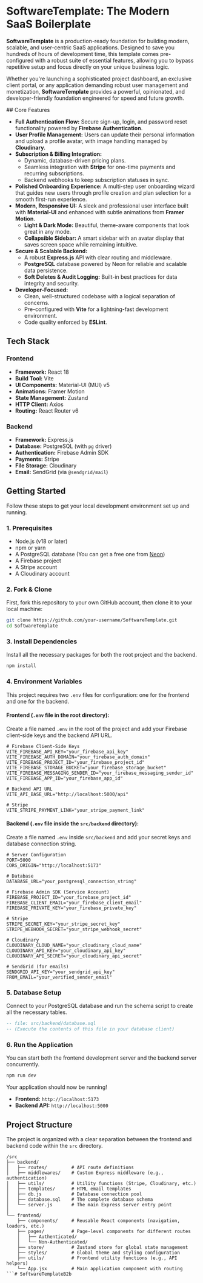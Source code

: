 # SoftwareTemplate: The Modern SaaS Boilerplate

**SoftwareTemplate** is a production-ready foundation for building modern, scalable, and user-centric SaaS applications. Designed to save you hundreds of hours of development time, this template comes pre-configured with a robust suite of essential features, allowing you to bypass repetitive setup and focus directly on your unique business logic.

Whether you're launching a sophisticated project dashboard, an exclusive client portal, or any application demanding robust user management and monetization, **SoftwareTemplate** provides a powerful, opinionated, and developer-friendly foundation engineered for speed and future growth.

  \#\# Core Features

  * **Full Authentication Flow:** Secure sign-up, login, and password reset functionality powered by **Firebase Authentication**.
  * **User Profile Management:** Users can update their personal information and upload a profile avatar, with image handling managed by **Cloudinary**.
  * **Subscription & Billing Integration:**
      * Dynamic, database-driven pricing plans.
      * Seamless integration with **Stripe** for one-time payments and recurring subscriptions.
      * Backend webhooks to keep subscription statuses in sync.
  * **Polished Onboarding Experience:** A multi-step user onboarding wizard that guides new users through profile creation and plan selection for a smooth first-run experience.
  * **Modern, Responsive UI:** A sleek and professional user interface built with **Material-UI** and enhanced with subtle animations from **Framer Motion**.
      * **Light & Dark Mode:** Beautiful, theme-aware components that look great in any mode.
      * **Collapsible Sidebar:** A smart sidebar with an avatar display that saves screen space while remaining intuitive.
  * **Secure & Scalable Backend:**
      * A robust **Express.js** API with clear routing and middleware.
      * **PostgreSQL** database powered by Neon for reliable and scalable data persistence.
      * **Soft Deletes & Audit Logging:** Built-in best practices for data integrity and security.
  * **Developer-Focused:**
      * Clean, well-structured codebase with a logical separation of concerns.
      * Pre-configured with **Vite** for a lightning-fast development environment.
      * Code quality enforced by **ESLint**.

## Tech Stack

### Frontend

  * **Framework:** React 18
  * **Build Tool:** Vite
  * **UI Components:** Material-UI (MUI) v5
  * **Animations:** Framer Motion
  * **State Management:** Zustand
  * **HTTP Client:** Axios
  * **Routing:** React Router v6

### Backend

  * **Framework:** Express.js
  * **Database:** PostgreSQL (with `pg` driver)
  * **Authentication:** Firebase Admin SDK
  * **Payments:** Stripe
  * **File Storage:** Cloudinary
  * **Email:** SendGrid (via `@sendgrid/mail`)

## Getting Started

Follow these steps to get your local development environment set up and running.

### 1\. Prerequisites

  * Node.js (v18 or later)
  * npm or yarn
  * A PostgreSQL database (You can get a free one from [Neon](https://neon.tech/))
  * A Firebase project
  * A Stripe account
  * A Cloudinary account

### 2\. Fork & Clone

First, fork this repository to your own GitHub account, then clone it to your local machine:

```bash
git clone https://github.com/your-username/SoftwareTemplate.git
cd SoftwareTemplate
```

### 3\. Install Dependencies

Install all the necessary packages for both the root project and the backend.

```bash
npm install
```

### 4\. Environment Variables

This project requires two `.env` files for configuration: one for the frontend and one for the backend.

#### Frontend (`.env` file in the root directory):

Create a file named `.env` in the root of the project and add your Firebase client-side keys and the backend API URL.

```
# Firebase Client-Side Keys
VITE_FIREBASE_API_KEY="your_firebase_api_key"
VITE_FIREBASE_AUTH_DOMAIN="your_firebase_auth_domain"
VITE_FIREBASE_PROJECT_ID="your_firebase_project_id"
VITE_FIREBASE_STORAGE_BUCKET="your_firebase_storage_bucket"
VITE_FIREBASE_MESSAGING_SENDER_ID="your_firebase_messaging_sender_id"
VITE_FIREBASE_APP_ID="your_firebase_app_id"

# Backend API URL
VITE_API_BASE_URL="http://localhost:5000/api"

# Stripe
VITE_STRIPE_PAYMENT_LINK="your_stripe_payment_link"
```

#### Backend (`.env` file inside the `src/backend` directory):

Create a file named `.env` inside `src/backend` and add your secret keys and database connection string.

```
# Server Configuration
PORT=5000
CORS_ORIGIN="http://localhost:5173"

# Database
DATABASE_URL="your_postgresql_connection_string"

# Firebase Admin SDK (Service Account)
FIREBASE_PROJECT_ID="your_firebase_project_id"
FIREBASE_CLIENT_EMAIL="your_firebase_client_email"
FIREBASE_PRIVATE_KEY="your_firebase_private_key"

# Stripe
STRIPE_SECRET_KEY="your_stripe_secret_key"
STRIPE_WEBHOOK_SECRET="your_stripe_webhook_secret"

# Cloudinary
CLOUDINARY_CLOUD_NAME="your_cloudinary_cloud_name"
CLOUDINARY_API_KEY="your_cloudinary_api_key"
CLOUDINARY_API_SECRET="your_cloudinary_api_secret"

# SendGrid (for emails)
SENDGRID_API_KEY="your_sendgrid_api_key"
FROM_EMAIL="your_verified_sender_email"
```

### 5\. Database Setup

Connect to your PostgreSQL database and run the schema script to create all the necessary tables.

```sql
-- file: src/backend/database.sql
-- (Execute the contents of this file in your database client)
```

### 6\. Run the Application

You can start both the frontend development server and the backend server concurrently.

```bash
npm run dev
```

Your application should now be running\!

  * **Frontend:** `http://localhost:5173`
  * **Backend API:** `http://localhost:5000`

## Project Structure

The project is organized with a clear separation between the frontend and backend code within the `src` directory.

```
/src
├── backend/
│   ├── routes/         # API route definitions
│   ├── middlewares/    # Custom Express middleware (e.g., authentication)
│   ├── utils/          # Utility functions (Stripe, Cloudinary, etc.)
│   ├── templates/      # HTML email templates
│   ├── db.js           # Database connection pool
│   ├── database.sql    # The complete database schema
│   └── server.js       # The main Express server entry point
│
└── frontend/
    ├── components/     # Reusable React components (navigation, loaders, etc.)
    ├── pages/          # Page-level components for different routes
    │   ├── Authenticated/
    │   └── Non-Authenticated/
    ├── store/          # Zustand store for global state management
    ├── styles/         # Global theme and styling configuration
    ├── utils/          # Frontend utility functions (e.g., API helpers)
    └── App.jsx         # Main application component with routing
```# SoftwareTemplateB2b
